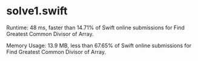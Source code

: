 # solve1.swift

Runtime: 48 ms, faster than 14.71% of Swift online submissions for Find Greatest Common Divisor of Array.

Memory Usage: 13.9 MB, less than 67.65% of Swift online submissions for Find Greatest Common Divisor of Array.
